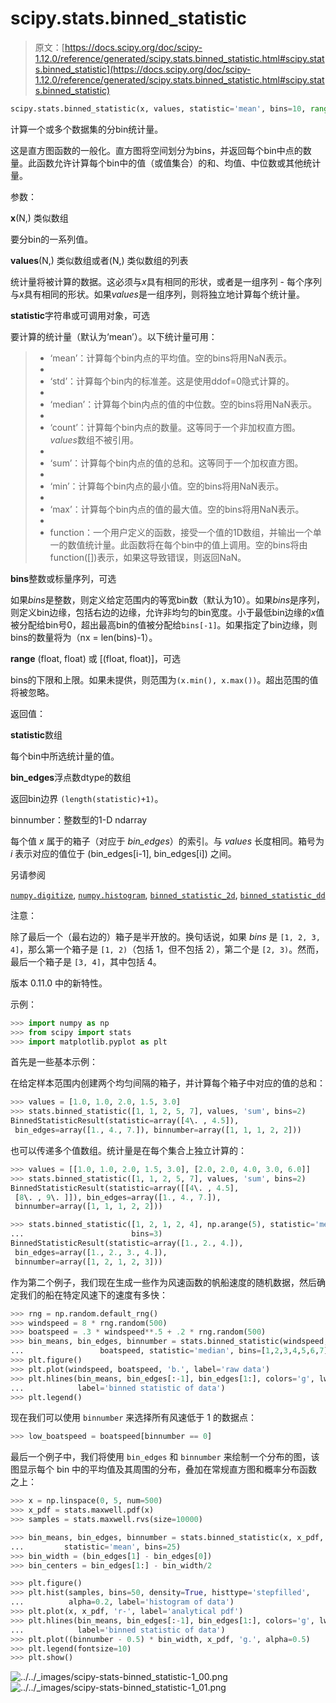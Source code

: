 # scipy.stats.binned_statistic

> 原文：[https://docs.scipy.org/doc/scipy-1.12.0/reference/generated/scipy.stats.binned_statistic.html#scipy.stats.binned_statistic](https://docs.scipy.org/doc/scipy-1.12.0/reference/generated/scipy.stats.binned_statistic.html#scipy.stats.binned_statistic)

```py
scipy.stats.binned_statistic(x, values, statistic='mean', bins=10, range=None)
```

计算一个或多个数据集的分bin统计量。

这是直方图函数的一般化。直方图将空间划分为bins，并返回每个bin中点的数量。此函数允许计算每个bin中的值（或值集合）的和、均值、中位数或其他统计量。

参数：

**x**(N,) 类似数组

要分bin的一系列值。

**values**(N,) 类似数组或者(N,) 类似数组的列表

统计量将被计算的数据。这必须与*x*具有相同的形状，或者是一组序列 - 每个序列与*x*具有相同的形状。如果*values*是一组序列，则将独立地计算每个统计量。

**statistic**字符串或可调用对象，可选

要计算的统计量（默认为‘mean’）。以下统计量可用：

> +   ‘mean’：计算每个bin内点的平均值。空的bins将用NaN表示。
> +   
> +   ‘std’：计算每个bin内的标准差。这是使用ddof=0隐式计算的。
> +   
> +   ‘median’：计算每个bin内点的值的中位数。空的bins将用NaN表示。
> +   
> +   ‘count’：计算每个bin内点的数量。这等同于一个非加权直方图。*values*数组不被引用。
> +   
> +   ‘sum’：计算每个bin内点的值的总和。这等同于一个加权直方图。
> +   
> +   ‘min’：计算每个bin内点的最小值。空的bins将用NaN表示。
> +   
> +   ‘max’：计算每个bin内点的值的最大值。空的bins将用NaN表示。
> +   
> +   function：一个用户定义的函数，接受一个值的1D数组，并输出一个单一的数值统计量。此函数将在每个bin中的值上调用。空的bins将由function([])表示，如果这导致错误，则返回NaN。

**bins**整数或标量序列，可选

如果*bins*是整数，则定义给定范围内的等宽bin数（默认为10）。如果*bins*是序列，则定义bin边缘，包括右边的边缘，允许非均匀的bin宽度。小于最低bin边缘的*x*值被分配给bin号0，超出最高bin的值被分配给`bins[-1]`。如果指定了bin边缘，则bins的数量将为（nx = len(bins)-1）。

**range** (float, float) 或 [(float, float)]，可选

bins的下限和上限。如果未提供，则范围为`(x.min(), x.max())`。超出范围的值将被忽略。

返回值：

**statistic**数组

每个bin中所选统计量的值。

**bin_edges**浮点数dtype的数组

返回bin边界 `(length(statistic)+1)`。

binnumber：整数型的1-D ndarray

每个值 *x* 属于的箱子（对应于 *bin_edges*）的索引。与 *values* 长度相同。箱号为 *i* 表示对应的值位于 (bin_edges[i-1], bin_edges[i]) 之间。

另请参阅

[`numpy.digitize`](https://numpy.org/devdocs/reference/generated/numpy.digitize.html#numpy.digitize "(在 NumPy v2.0.dev0 中)"), [`numpy.histogram`](https://numpy.org/devdocs/reference/generated/numpy.histogram.html#numpy.histogram "(在 NumPy v2.0.dev0 中)"), [`binned_statistic_2d`](scipy.stats.binned_statistic_2d.html#scipy.stats.binned_statistic_2d "scipy.stats.binned_statistic_2d"), [`binned_statistic_dd`](scipy.stats.binned_statistic_dd.html#scipy.stats.binned_statistic_dd "scipy.stats.binned_statistic_dd")

注意：

除了最后一个（最右边的）箱子是半开放的。换句话说，如果 *bins* 是 `[1, 2, 3, 4]`，那么第一个箱子是 `[1, 2)`（包括 1，但不包括 2），第二个是 `[2, 3)`。然而，最后一个箱子是 `[3, 4]`，其中包括 4。

版本 0.11.0 中的新特性。

示例：

```py
>>> import numpy as np
>>> from scipy import stats
>>> import matplotlib.pyplot as plt 
```

首先是一些基本示例：

在给定样本范围内创建两个均匀间隔的箱子，并计算每个箱子中对应的值的总和：

```py
>>> values = [1.0, 1.0, 2.0, 1.5, 3.0]
>>> stats.binned_statistic([1, 1, 2, 5, 7], values, 'sum', bins=2)
BinnedStatisticResult(statistic=array([4\. , 4.5]),
 bin_edges=array([1., 4., 7.]), binnumber=array([1, 1, 1, 2, 2])) 
```

也可以传递多个值数组。统计量是在每个集合上独立计算的：

```py
>>> values = [[1.0, 1.0, 2.0, 1.5, 3.0], [2.0, 2.0, 4.0, 3.0, 6.0]]
>>> stats.binned_statistic([1, 1, 2, 5, 7], values, 'sum', bins=2)
BinnedStatisticResult(statistic=array([[4\. , 4.5],
 [8\. , 9\. ]]), bin_edges=array([1., 4., 7.]),
 binnumber=array([1, 1, 1, 2, 2])) 
```

```py
>>> stats.binned_statistic([1, 2, 1, 2, 4], np.arange(5), statistic='mean',
...                        bins=3)
BinnedStatisticResult(statistic=array([1., 2., 4.]),
 bin_edges=array([1., 2., 3., 4.]),
 binnumber=array([1, 2, 1, 2, 3])) 
```

作为第二个例子，我们现在生成一些作为风速函数的帆船速度的随机数据，然后确定我们的船在特定风速下的速度有多快：

```py
>>> rng = np.random.default_rng()
>>> windspeed = 8 * rng.random(500)
>>> boatspeed = .3 * windspeed**.5 + .2 * rng.random(500)
>>> bin_means, bin_edges, binnumber = stats.binned_statistic(windspeed,
...                 boatspeed, statistic='median', bins=[1,2,3,4,5,6,7])
>>> plt.figure()
>>> plt.plot(windspeed, boatspeed, 'b.', label='raw data')
>>> plt.hlines(bin_means, bin_edges[:-1], bin_edges[1:], colors='g', lw=5,
...            label='binned statistic of data')
>>> plt.legend() 
```

现在我们可以使用 `binnumber` 来选择所有风速低于 1 的数据点：

```py
>>> low_boatspeed = boatspeed[binnumber == 0] 
```

最后一个例子中，我们将使用 `bin_edges` 和 `binnumber` 来绘制一个分布的图，该图显示每个 bin 中的平均值及其周围的分布，叠加在常规直方图和概率分布函数之上：

```py
>>> x = np.linspace(0, 5, num=500)
>>> x_pdf = stats.maxwell.pdf(x)
>>> samples = stats.maxwell.rvs(size=10000) 
```

```py
>>> bin_means, bin_edges, binnumber = stats.binned_statistic(x, x_pdf,
...         statistic='mean', bins=25)
>>> bin_width = (bin_edges[1] - bin_edges[0])
>>> bin_centers = bin_edges[1:] - bin_width/2 
```

```py
>>> plt.figure()
>>> plt.hist(samples, bins=50, density=True, histtype='stepfilled',
...          alpha=0.2, label='histogram of data')
>>> plt.plot(x, x_pdf, 'r-', label='analytical pdf')
>>> plt.hlines(bin_means, bin_edges[:-1], bin_edges[1:], colors='g', lw=2,
...            label='binned statistic of data')
>>> plt.plot((binnumber - 0.5) * bin_width, x_pdf, 'g.', alpha=0.5)
>>> plt.legend(fontsize=10)
>>> plt.show() 
```

![../../_images/scipy-stats-binned_statistic-1_00.png](../Images/7868d8a22e71db4e4f958db5edeeda1c.png)![../../_images/scipy-stats-binned_statistic-1_01.png](../Images/427c7247ee4d2b418c66c59f2e94600e.png)
